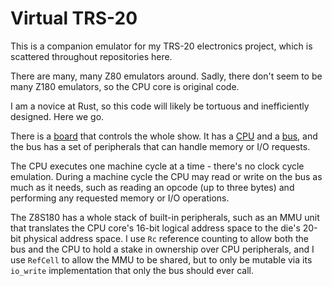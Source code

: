 # Virtual TRS-20

This is a companion emulator for my TRS-20 electronics project, which is scattered throughout repositories here.

There are many, many Z80 emulators around. Sadly, there don't seem to be many Z180 emulators, so the CPU core is original code.

I am a novice at Rust, so this code will likely be tortuous and inefficiently designed. Here we go.

There is a [board](src/board.rs) that controls the whole show. It has a [CPU](src/cpu/) and a [bus](src/bus.rs), and the bus has a set of peripherals that can handle memory or I/O requests.

The CPU executes one machine cycle at a time - there's no clock cycle emulation. During a machine cycle the CPU may read or write on the bus as much as it needs, such as reading an opcode (up to three bytes) and performing any requested memory or I/O operations.

The Z8S180 has a whole stack of built-in peripherals, such as an MMU unit that translates the CPU core's 16-bit logical address space to the die's 20-bit physical address space. I use `Rc` reference counting to allow both the bus and the CPU to hold a stake in ownership over CPU peripherals, and I use `RefCell` to allow the MMU to be shared, but to only be mutable via its `io_write` implementation that only the bus should ever call.
